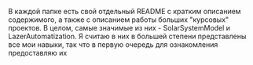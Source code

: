 В каждой папке есть свой отдельный README с кратким описанием содержимого, а также с описанием работы больших "курсовых" проектов.
В целом, самые значимые из них - SolarSystemModel и LazerAutomatization. Я считаю в них в большей степени представлены все мои навыки, так что в первую очередь для ознакомления предоставляю их
